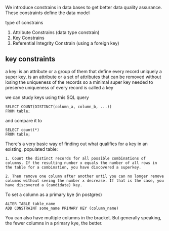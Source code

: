 We introduce constrains in data bases to get better data quality assurance. These constraints define the data model 

type of constrains
1. Attribute Constrains (data type constrain)
2. Key Constrains
3. Referential Integrity Constrain (using a foreign key)



## key constraints
a key: is an attribute or a group of them that define every record uniquely
a super key, is an attribute or a set of attributes that can be removed without losing the uniqueness of the records
so a minimal super key needed to preserve uniqueness of every record is called a key

we can study keys using this SQL query
```
SELECT COUNT(DISTINCT(column_a, column_b, ...))
FROM table;
```

and compare it to
```
SELECT count(*)
FROM table;
```

There's a very basic way of finding out what qualifies for a key in an existing, populated table:

    1. Count the distinct records for all possible combinations of columns. If the resulting number x equals the number of all rows in the table for a combination, you have discovered a superkey.

    2. Then remove one column after another until you can no longer remove columns without seeing the number x decrease. If that is the case, you have discovered a (candidate) key.


To set a column as a primary kye (in postgres)

```
ALTER TABLE table_name
ADD CONSTRAINT some_name PRIMARY KEY (column_name)
```

You can also have multiple columns in the bracket. But generally speaking, the fewer columns in a primary kye, the better.
